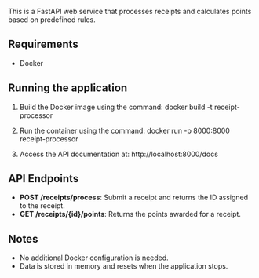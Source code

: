 This is a FastAPI web service that processes receipts and calculates points based on predefined rules. 


## Requirements
- Docker


## Running the application

1. Build the Docker image using the command: 
docker build -t receipt-processor

2. Run the container using the command:
docker run -p 8000:8000 receipt-processor


3. Access the API documentation at: 
http://localhost:8000/docs




## API Endpoints

- **POST /receipts/process**: Submit a receipt and returns the ID assigned to the receipt.
- **GET /receipts/{id}/points**: Returns the points awarded for a receipt.

## Notes
- No additional Docker configuration is needed.
- Data is stored in memory and resets when the application stops.
